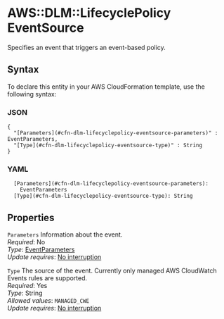 # AWS::DLM::LifecyclePolicy EventSource<a name="aws-properties-dlm-lifecyclepolicy-eventsource"></a>

Specifies an event that triggers an event\-based policy\.

## Syntax<a name="aws-properties-dlm-lifecyclepolicy-eventsource-syntax"></a>

To declare this entity in your AWS CloudFormation template, use the following syntax:

### JSON<a name="aws-properties-dlm-lifecyclepolicy-eventsource-syntax.json"></a>

```
{
  "[Parameters](#cfn-dlm-lifecyclepolicy-eventsource-parameters)" : EventParameters,
  "[Type](#cfn-dlm-lifecyclepolicy-eventsource-type)" : String
}
```

### YAML<a name="aws-properties-dlm-lifecyclepolicy-eventsource-syntax.yaml"></a>

```
  [Parameters](#cfn-dlm-lifecyclepolicy-eventsource-parameters): 
    EventParameters
  [Type](#cfn-dlm-lifecyclepolicy-eventsource-type): String
```

## Properties<a name="aws-properties-dlm-lifecyclepolicy-eventsource-properties"></a>

`Parameters`  <a name="cfn-dlm-lifecyclepolicy-eventsource-parameters"></a>
Information about the event\.  
*Required*: No  
*Type*: [EventParameters](aws-properties-dlm-lifecyclepolicy-eventparameters.md)  
*Update requires*: [No interruption](https://docs.aws.amazon.com/AWSCloudFormation/latest/UserGuide/using-cfn-updating-stacks-update-behaviors.html#update-no-interrupt)

`Type`  <a name="cfn-dlm-lifecyclepolicy-eventsource-type"></a>
The source of the event\. Currently only managed AWS CloudWatch Events rules are supported\.  
*Required*: Yes  
*Type*: String  
*Allowed values*: `MANAGED_CWE`  
*Update requires*: [No interruption](https://docs.aws.amazon.com/AWSCloudFormation/latest/UserGuide/using-cfn-updating-stacks-update-behaviors.html#update-no-interrupt)